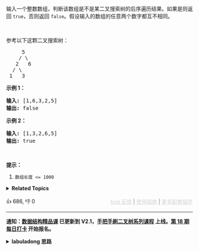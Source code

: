 <p>输入一个整数数组，判断该数组是不是某二叉搜索树的后序遍历结果。如果是则返回&nbsp;<code>true</code>，否则返回&nbsp;<code>false</code>。假设输入的数组的任意两个数字都互不相同。</p>

<p>&nbsp;</p>

<p>参考以下这颗二叉搜索树：</p>

<pre>     5
    / \
   2   6
  / \
 1   3</pre>

<p><strong>示例 1：</strong></p>

<pre><strong>输入: </strong>[1,6,3,2,5]
<strong>输出: </strong>false</pre>

<p><strong>示例 2：</strong></p>

<pre><strong>输入: </strong>[1,3,2,6,5]
<strong>输出: </strong>true</pre>

<p>&nbsp;</p>

<p><strong>提示：</strong></p>

<ol> 
 <li><code>数组长度 &lt;= 1000</code></li> 
</ol>

<details><summary><strong>Related Topics</strong></summary>栈 | 树 | 二叉搜索树 | 递归 | 二叉树 | 单调栈</details><br>

<div>👍 686, 👎 0<span style='float: right;'><span style='color: gray;'><a href='https://github.com/labuladong/fucking-algorithm/discussions/939' target='_blank' style='color: lightgray;text-decoration: underline;'>bug 反馈</a> | <a href='https://labuladong.gitee.io/article/fname.html?fname=jb插件简介' target='_blank' style='color: lightgray;text-decoration: underline;'>使用指南</a> | <a href='https://labuladong.github.io/algo/images/others/%E5%85%A8%E5%AE%B6%E6%A1%B6.jpg' target='_blank' style='color: lightgray;text-decoration: underline;'>更多配套插件</a></span></span></div>

<div id="labuladong"><hr>

**通知：[数据结构精品课](https://aep.h5.xeknow.com/s/1XJHEO) 已更新到 V2.1，[手把手刷二叉树系列课程](https://aep.xet.tech/s/3YGcq3) 上线。[第 18 期每日打卡](https://aep.xet.tech/s/2PLO1n) 开始报名。**

<details><summary><strong>labuladong 思路</strong></summary>

## 基本思路

前文 [手把手刷二叉树总结篇](https://labuladong.github.io/article/fname.html?fname=二叉树总结) 说过二叉树的递归分为「遍历」和「分解问题」两种思维模式，这道题需要用到「分解问题」的思维模式。

建议你先看一下 [东哥手把手带你刷二叉树（构造篇）](https://labuladong.github.io/article/fname.html?fname=二叉树系列2) 了解二叉树前中后序遍历结果的特点，再看一下 [手把手带你刷二叉搜索树（第二期）](https://labuladong.github.io/article/fname.html?fname=BST2) 了解 BST 的特性和基本操作方法，再来看这道题，解法就呼之欲出了。

后序遍历结果的特点是：左边一部分是左子树，右边一部分是右子树，最后一个元素是根节点。

![](https://labuladong.github.io/pictures/二叉树系列2/5.jpeg)

而 BST 的特点是左子树元素都小于根节点，右子树元素都大于根节点。

所以结合上述规律，就可以得到解决本题的思路：

1、先找到根节点元素

2、根据根节点元素找到左子树元素，递归检查左子树是否是 BST

3、根据根节点元素找到右子树元素，递归检查右子树是否是 BST

**标签：[二叉搜索树](https://mp.weixin.qq.com/mp/appmsgalbum?__biz=MzAxODQxMDM0Mw==&action=getalbum&album_id=2121995456690946054)，[二叉树](https://mp.weixin.qq.com/mp/appmsgalbum?__biz=MzAxODQxMDM0Mw==&action=getalbum&album_id=2121994699837177859)**

## 解法代码

<div class="tab-panel"><div class="tab-nav">
<button data-tab-item="cpp" class="tab-nav-button btn " data-tab-group="default" onclick="switchTab(this)">cpp🤖</button>

<button data-tab-item="python" class="tab-nav-button btn " data-tab-group="default" onclick="switchTab(this)">python🤖</button>

<button data-tab-item="java" class="tab-nav-button btn active" data-tab-group="default" onclick="switchTab(this)">java🟢</button>

<button data-tab-item="go" class="tab-nav-button btn " data-tab-group="default" onclick="switchTab(this)">go🤖</button>

<button data-tab-item="javascript" class="tab-nav-button btn " data-tab-group="default" onclick="switchTab(this)">javascript🤖</button>
</div><div class="tab-content">
<div data-tab-item="cpp" class="tab-item " data-tab-group="default"><div class="highlight">

```cpp
// 注意：cpp 代码由 chatGPT🤖 根据我的 java 代码翻译，旨在帮助不同背景的读者理解算法逻辑。
// 本代码已经通过力扣的全部测试用例，可直接粘贴提交。

class Solution {
public:
    bool verifyPostorder(vector<int>& postorder) {
        return check(postorder, 0, postorder.size() - 1);
    }

    // 定义：检查 postorder[i..j] 是否是一个合法的 BST
    bool check(vector<int>& postorder, int i, int j) {
        if (i >= j) {
            return true;
        }
        // 根节点的值是后序遍历结果的最后一个元素
        int root = postorder[j];

        // postorder[i..left) 是左子树，应该都小于 root
        int left = i;
        while (left < j && postorder[left] < root) {
            left++;
        }

        // postorder[left..j) 是右子树，应该都大于 root
        int right = left;
        while (right < j && postorder[right] > root) {
            right++;
        }
        if (right != j) {
            return false;
        }
        // 递归检查左子树 [i..left) 和右子树 [left..j) 也符合 BST 的性质
        return check(postorder, i, left - 1) && check(postorder, left, j - 1);
    }
};
```

</div></div>

<div data-tab-item="python" class="tab-item " data-tab-group="default"><div class="highlight">

```python
# 注意：python 代码由 chatGPT🤖 根据我的 java 代码翻译，旨在帮助不同背景的读者理解算法逻辑。
# 本代码已经通过力扣的全部测试用例，可直接粘贴提交。

class Solution:
    def verifyPostorder(self, postorder: List[int]) -> bool:
        return self.check(postorder, 0, len(postorder)-1)

    def check(self, postorder: List[int], i: int, j: int) -> bool:
        if i >= j:
            return True
        # 根节点的值是后序遍历结果的最后一个元素
        root = postorder[j]

        # postorder[i..left) 是左子树，应该都小于 root
        left = i
        while left < j and postorder[left] < root:
            left += 1

        # postorder[left..j) 是右子树，应该都大于 root
        right = left
        while right < j and postorder[right] > root:
            right += 1

        if right != j:
            return False

        # 递归检查左子树 [i..left) 和右子树 [left..j) 也符合 BST 的性质
        return self.check(postorder, i, left-1) and self.check(postorder, left, j-1)
```

</div></div>

<div data-tab-item="java" class="tab-item active" data-tab-group="default"><div class="highlight">

```java
class Solution {
    public boolean verifyPostorder(int[] postorder) {
        return check(postorder, 0, postorder.length - 1);
    }

    // 定义：检查 postorder[i..j] 是否是一个合法的 BST
    boolean check(int[] postorder, int i, int j) {
        if (i >= j) {
            return true;
        }
        // 根节点的值是后序遍历结果的最后一个元素
        int root = postorder[j];/**<extend up -200>![](https://labuladong.github.io/pictures/二叉树系列2/5.jpeg) */

        // postorder[i..left) 是左子树，应该都小于 root
        int left = i;
        while (left < j && postorder[left] < root) {
            left++;
        }

        // postorder[left..j) 是右子树，应该都大于 root
        int right = left;
        while (right < j && postorder[right] > root) {
            right++;
        }
        if (right != j) {
            return false;
        }
        // 递归检查左子树 [i..left) 和右子树 [left..j) 也符合 BST 的性质
        return check(postorder, i, left - 1) && check(postorder, left, j - 1);
    }

}
```

</div></div>

<div data-tab-item="go" class="tab-item " data-tab-group="default"><div class="highlight">

```go
// 注意：go 代码由 chatGPT🤖 根据我的 java 代码翻译，旨在帮助不同背景的读者理解算法逻辑。
// 本代码已经通过力扣的全部测试用例，可直接粘贴提交。

func verifyPostorder(postorder []int) bool {
    return check(postorder, 0, len(postorder) - 1)
}

// 定义：检查 postorder[i..j] 是否是一个合法的 BST
func check(postorder []int, i int, j int) bool {
    if i >= j {
        return true
    }
    // 根节点的值是后序遍历结果的最后一个元素
    root := postorder[j]/**<extend up -200>![](https://labuladong.github.io/pictures/二叉树系列2/5.jpeg) */

    // postorder[i..left) 是左子树，应该都小于 root
    left := i
    for left < j && postorder[left] < root {
        left++
    }

    // postorder[left..j) 是右子树，应该都大于 root
    right := left
    for right < j && postorder[right] > root {
        right++
    }
    if right != j {
        return false
    }
    // 递归检查左子树 [i..left) 和右子树 [left..j) 也符合 BST 的性质
    return check(postorder, i, left - 1) && check(postorder, left, j - 1)
}
```

</div></div>

<div data-tab-item="javascript" class="tab-item " data-tab-group="default"><div class="highlight">

```javascript
// 注意：javascript 代码由 chatGPT🤖 根据我的 java 代码翻译，旨在帮助不同背景的读者理解算法逻辑。
// 本代码已经通过力扣的全部测试用例，可直接粘贴提交。

var verifyPostorder = function(postorder) {
    return check(postorder, 0, postorder.length - 1);
};

// 定义：检查 postorder[i..j] 是否是一个合法的 BST
function check(postorder, i, j) {
    if (i >= j) {
        return true;
    }
    // 根节点的值是后序遍历结果的最后一个元素
    let root = postorder[j];

    // postorder[i..left) 是左子树，应该都小于 root
    let left = i;
    while (left < j && postorder[left] < root) {
        left++;
    }

    // postorder[left..j) 是右子树，应该都大于 root
    let right = left;
    while (right < j && postorder[right] > root) {
        right++;
    }
    if (right != j) {
        return false;
    }
    // 递归检查左子树 [i..left) 和右子树 [left..j) 也符合 BST 的性质
    return check(postorder, i, left - 1) && check(postorder, left, j - 1);
}
```

</div></div>
</div></div>

</details>
</div>





